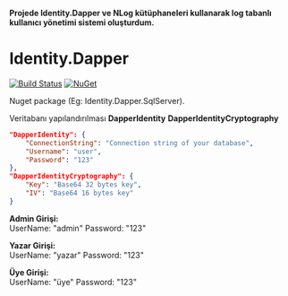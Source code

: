 **Projede Identity.Dapper ve NLog kütüphaneleri kullanarak log tabanlı kullanıcı yönetimi sistemi oluşturdum.**

# Identity.Dapper

[![Build Status](https://travis-ci.org/grandchamp/Identity.Dapper.svg?branch=master)](https://travis-ci.org/grandchamp/Identity.Dapper)
[![NuGet](https://img.shields.io/nuget/v/Identity.Dapper.svg?style=flat)](https://www.nuget.org/packages/Identity.Dapper/)

Nuget package (Eg: Identity.Dapper.SqlServer).

Veritabanı yapılandırılması **DapperIdentity** **DapperIdentityCryptography** 
```JSON
"DapperIdentity": {
    "ConnectionString": "Connection string of your database",
    "Username": "user",
    "Password": "123"
},
"DapperIdentityCryptography": {
    "Key": "Base64 32 bytes key",
    "IV": "Base64 16 bytes key"
}
```

**Admin Girişi:**  
UserName: "admin"
Password: "123"

**Yazar Girişi:**  
UserName: "yazar"
Password: "123"

**Üye Girişi:**  
UserName: "üye"
Password: "123"
